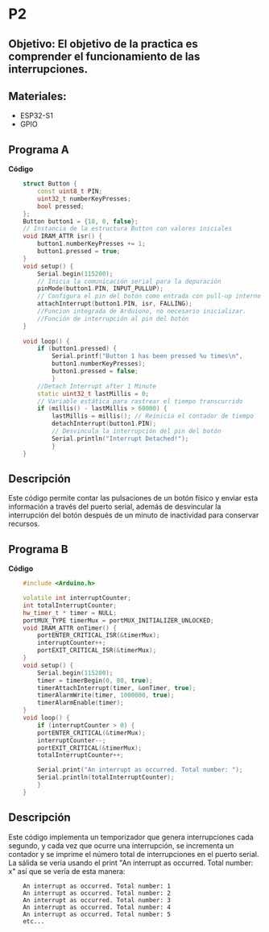 # P2

## Objetivo: El objetivo de la practica es comprender el funcionamiento de las interrupciones.

## Materiales: 
- ESP32-S1
- GPIO

## Programa A

**Código**
```cpp
    struct Button {
        const uint8_t PIN;
        uint32_t numberKeyPresses;
        bool pressed;
    };
    Button button1 = {18, 0, false};
    // Instancia de la estructura Button con valores iniciales
    void IRAM_ATTR isr() {
        button1.numberKeyPresses += 1;
        button1.pressed = true;
    }
    void setup() {
        Serial.begin(115200); 
        // Inicia la comunicación serial para la depuración
        pinMode(button1.PIN, INPUT_PULLUP);
        // Configura el pin del botón como entrada con pull-up interno
        attachInterrupt(button1.PIN, isr, FALLING);
        //Funcion integrada de Arduiono, no necesario inicializar.
        //Función de interrupción al pin del botón
    }
    
    void loop() {
        if (button1.pressed) {
            Serial.printf("Button 1 has been pressed %u times\n",
            button1.numberKeyPresses);
            button1.pressed = false;
            }
        //Detach Interrupt after 1 Minute
        static uint32_t lastMillis = 0;
        // Variable estática para rastrear el tiempo transcurrido
        if (millis() - lastMillis > 60000) {
            lastMillis = millis(); // Reinicia el contador de tiempo
            detachInterrupt(button1.PIN); 
            // Desvincula la interrupción del pin del botón
            Serial.println("Interrupt Detached!");
            }
    }
```
## Descripción
Este código permite contar las pulsaciones de un botón físico y enviar esta información a través del puerto serial, además de desvincular la interrupción del botón después de un minuto de inactividad para conservar recursos. 

## Programa B

**Código**
```cpp
    #include <Arduino.h>

    volatile int interruptCounter;
    int totalInterruptCounter;
    hw_timer_t * timer = NULL;
    portMUX_TYPE timerMux = portMUX_INITIALIZER_UNLOCKED;
    void IRAM_ATTR onTimer() {
        portENTER_CRITICAL_ISR(&timerMux);
        interruptCounter++;
        portEXIT_CRITICAL_ISR(&timerMux);
    }
    void setup() {
        Serial.begin(115200);
        timer = timerBegin(0, 80, true);
        timerAttachInterrupt(timer, &onTimer, true);
        timerAlarmWrite(timer, 1000000, true);
        timerAlarmEnable(timer);
    }
    void loop() {
        if (interruptCounter > 0) {
        portENTER_CRITICAL(&timerMux);
        interruptCounter--;
        portEXIT_CRITICAL(&timerMux);
        totalInterruptCounter++;

        Serial.print("An interrupt as occurred. Total number: ");
        Serial.println(totalInterruptCounter);
        }
    }
```
## Descripción
Este código implementa un temporizador que genera interrupciones cada segundo, y cada vez que ocurre una interrupción, se incrementa un contador y se imprime el número total de interrupciones en el puerto serial. La sálida se veria usando el print "An interrupt as occurred. Total number: x" así que se vería de esta manera:

```
    An interrupt as occurred. Total number: 1
    An interrupt as occurred. Total number: 2
    An interrupt as occurred. Total number: 3
    An interrupt as occurred. Total number: 4
    An interrupt as occurred. Total number: 5
    etc...
```






